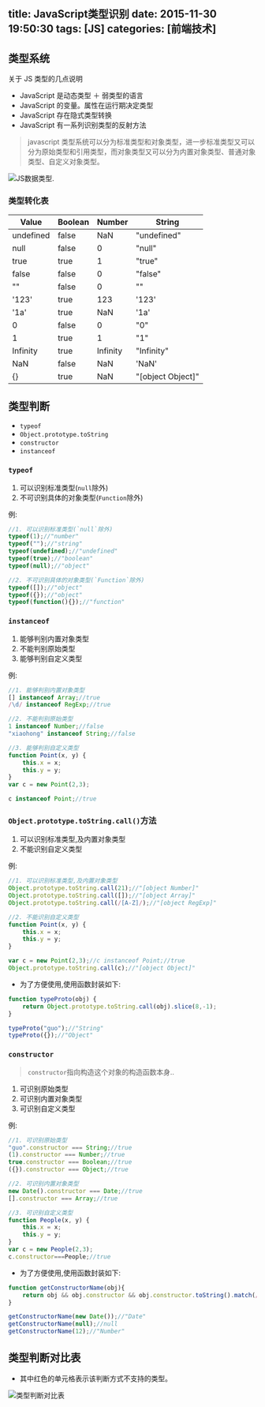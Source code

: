 title: JavaScript类型识别
date: 2015-11-30 19:50:30
tags: [JS]
categories: [前端技术]
---

## 类型系统

关于 JS 类型的几点说明
- JavaScript 是动态类型 ＋ 弱类型的语言
- JavaScript 的变量。属性在运行期决定类型
- JavaScript 存在隐式类型转换
- JavaScript 有一系列识别类型的反射方法

> javascript 类型系统可以分为标准类型和对象类型，进一步标准类型又可以分为原始类型和引用类型，而对象类型又可以分为内置对象类型、普通对象类型、自定义对象类型。

![JS数据类型](https://ws1.sinaimg.cn/large/82d12951gy1feuqvmu3hgj20ie0dw75f.jpg).

### 类型转化表

|Value|Boolean|Number|String|
|-----|-------|------|------|
|undefined|false|NaN|"undefined"|
|null|false|0|"null"|
|true|true|1|"true"|
|false|false|0|"false"|
|""|false|0|""|
|'123'|true|123|'123'|
|'1a'|true|NaN|'1a'|
|0|false|0|"0"|
|1|true|1|"1"|
|Infinity|true|Infinity|"Infinity"|
|NaN|false|NaN|'NaN'|
|{}|true|NaN|"[object Object]"|

## 类型判断

* `typeof`
* `Object.prototype.toString`
* `constructor`
* `instanceof`

### `typeof`
1. 可以识别标准类型(`null`除外)
2. 不可识别具体的对象类型(`Function`除外)

例:

```javascript
//1. 可以识别标准类型(`null`除外)
typeof(1);//"number"
typeof("");//"string"
typeof(undefined);//"undefined"
typeof(true);//"boolean"
typeof(null);//"object"

//2. 不可识别具体的对象类型(`Function`除外)
typeof([]);//"object"
typeof({});//"object"
typeof(function(){});//"function"
```

### `instanceof`
1. 能够判别内置对象类型
2. 不能判别原始类型
3. 能够判别自定义类型

例:

```javascript
//1. 能够判别内置对象类型
[] instanceof Array;//true
/\d/ instanceof RegExp;//true

//2. 不能判别原始类型
1 instanceof Number;//false
"xiaohong" instanceof String;//false

//3. 能够判别自定义类型
function Point(x, y) {
	this.x = x;
	this.y = y;
}
var c = new Point(2,3);

c instanceof Point;//true
```

### `Object.prototype.toString.call()`方法
1. 可以识别标准类型,及内置对象类型
2. 不能识别自定义类型

例:
```javascript
//1. 可以识别标准类型,及内置对象类型
Object.prototype.toString.call(21);//"[object Number]"
Object.prototype.toString.call([]);//"[object Array]"
Object.prototype.toString.call(/[A-Z]/);//"[object RegExp]"

//2. 不能识别自定义类型
function Point(x, y) {
	this.x = x;
	this.y = y;
}

var c = new Point(2,3);//c instanceof Point;//true
Object.prototype.toString.call(c);//"[object Object]"
```
- 为了方便使用,使用函数封装如下:
```javascript
function typeProto(obj) {
	return Object.prototype.toString.call(obj).slice(8,-1);
}

typeProto("guo");//"String"
typeProto({});//"Object"
```

### `constructor`

> `constructor`指向构造这个对象的构造函数本身..

1. 可识别原始类型
2. 可识别内置对象类型
3. 可识别自定义类型

例:

```javascript
//1. 可识别原始类型
"guo".constructor === String;//true
(1).constructor === Number;//true
true.constructor === Boolean;//true
({}).constructor === Object;//true

//2. 可识别内置对象类型
new Date().constructor === Date;//true
[].constructor === Array;//true

//3. 可识别自定义类型
function People(x, y) {
	this.x = x;
	this.y = y;
}
var c = new People(2,3);
c.constructor===People;//true
```

- 为了方便使用,使用函数封装如下:


```javascript
function getConstructorName(obj){
	return obj && obj.constructor && obj.constructor.toString().match(/function\s*([^(]*)/)[1];
}

getConstructorName(new Date());//"Date"
getConstructorName(null);//null
getConstructorName(12);//"Number"

```

## 类型判断对比表
- 其中红色的单元格表示该判断方式不支持的类型。

![类型判断对比表](https://ws1.sinaimg.cn/large/82d12951gy1feuqvmmxcpj20z80mkwkg.jpg)
